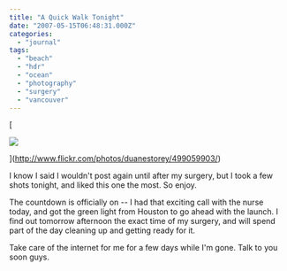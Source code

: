 ```yaml
---
title: "A Quick Walk Tonight"
date: "2007-05-15T06:48:31.000Z"
categories: 
  - "journal"
tags: 
  - "beach"
  - "hdr"
  - "ocean"
  - "photography"
  - "surgery"
  - "vancouver"
---
```


[

![](http://farm1.static.flickr.com/190/499059903_46b5e8a631.jpg?v=0)

](http://www.flickr.com/photos/duanestorey/499059903/)

I know I said I wouldn't post again until after my surgery, but I took a few shots tonight, and liked this one the most. So enjoy.

The countdown is officially on -- I had that exciting call with the nurse today, and got the green light from Houston to go ahead with the launch. I find out tomorrow afternoon the exact time of my surgery, and will spend part of the day cleaning up and getting ready for it.

Take care of the internet for me for a few days while I'm gone. Talk to you soon guys.
